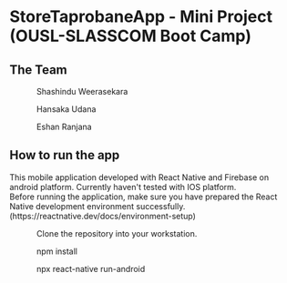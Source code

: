 # StoreTaprobaneApp - Mini Project (OUSL-SLASSCOM Boot Camp) 

## The Team

<ul>
  <ol>
    Shashindu Weerasekara
  </ol>
  <ol>
    Hansaka Udana
  </ol>
  <ol>
    Eshan Ranjana
  </ol>
</ul>

## How to run the app

<p>
  This mobile application developed with React Native and Firebase on android
  platform. Currently haven't tested with IOS platform.<br>
  Before running the application, make sure you have prepared the React Native development environment successfully. (https://reactnative.dev/docs/environment-setup)
</p>

<ul>
  <ol>
    Clone the repository into your workstation.
  </ol>
  <ol>
    npm install
  </ol>
  <ol>
    npx react-native run-android
  </ol>
</ul>
